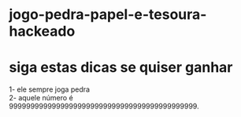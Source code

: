 # jogo-pedra-papel-e-tesoura-hackeado
<h1>siga estas dicas se quiser ganhar</h1>
<span>
  1- ele sempre joga pedra
  <br>
  2- aquele número é 99999999999999999999999999999999999999999999.
</span>
